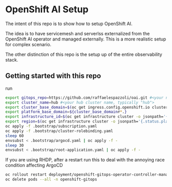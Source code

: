 # OpenShift AI Setup

The intent of this repo is to show how to setup OpenShift AI.

The idea is to have servicemesh and serverlss externalized from the OpenShift AI operator and managed externally. This is a more realistic setup for complex scenario.

The other distinction of this repo is the setup up of the entire observability stack.



## Getting started with this repo

run

```sh
export gitops_repo=https://github.com/raffaelespazzoli/oai.git #<your newly created repo>
export cluster_name=hub #<your hub cluster name, typically "hub">
export cluster_base_domain=$(oc get ingress.config.openshift.io cluster --template={{.spec.domain}} | sed -e "s/^apps.//")
export platform_base_domain=${cluster_base_domain#*.}
export infrastructure_id=$(oc get infrastructure cluster -o jsonpath='{.status.infrastructureName}')
export region=$(oc get infrastructure cluster -o jsonpath='{.status.platformStatus.aws.region}')
oc apply -f .bootstrap/subscription.yaml
oc apply -f .bootstrap/cluster-rolebinding.yaml
sleep 60
envsubst < .bootstrap/argocd.yaml | oc apply -f -
sleep 30
envsubst < .bootstrap/root-application.yaml | oc apply -f -
```

If you are using RHDP, after a restart run this to deal with the annoying race condition affecting ArgoCD

```sh
oc rollout restart deployment/openshift-gitops-operator-controller-manager -n openshift-operators
oc delete pods --all -n openshift-gitops
```

